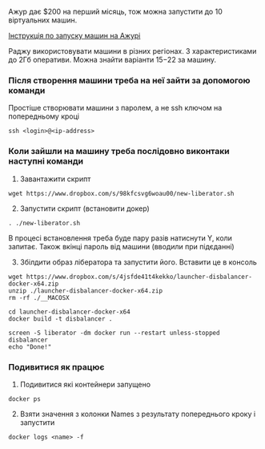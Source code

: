 Ажур дає $200 на перший місяць, тож можна запустити до 10 віртуальних машин.

[Інструкція по запуску машин на Ажурі](https://dou.ua/forums/topic/36795)

Раджу використовувати машини в різних регіонах. З характеристиками до 2Гб оперативи. Можна знайти варіанти $15-$22 за машину.

### Після створення машини треба на неї зайти за допомогою команди

Простіше створювати машини з паролем, а не ssh ключом на попередньому кроці

```
ssh <login>@<ip-address>
```

### Коли зайшли на машину треба послідовно виконтаки наступні команди

1. Завантажити скрипт

```
wget https://www.dropbox.com/s/98kfcsvg6woau00/new-liberator.sh
```

2. Запустити скрипт (встановити докер)

```
. ./new-liberator.sh
```

В процесі встановлення треба буде пару разів натиснути Y, коли запитає. Також вкінці пароль від машини (вводили при підєданні)

3. Збілдити образ лібератора та запустити його. Вставити це в консоль

```
wget https://www.dropbox.com/s/4jsfde41t4kekko/launcher-disbalancer-docker-x64.zip
unzip ./launcher-disbalancer-docker-x64.zip
rm -rf ./__MACOSX

cd launcher-disbalancer-docker-x64
docker build -t disbalancer .

screen -S liberator -dm docker run --restart unless-stopped disbalancer
echo "Done!"
```

### Подивитися як працює

1. Подивитися які контейнери запущено

```
docker ps
```

2. Взяти значення з колонки Names з результату попереднього кроку і запустити

```
docker logs <name> -f
```
